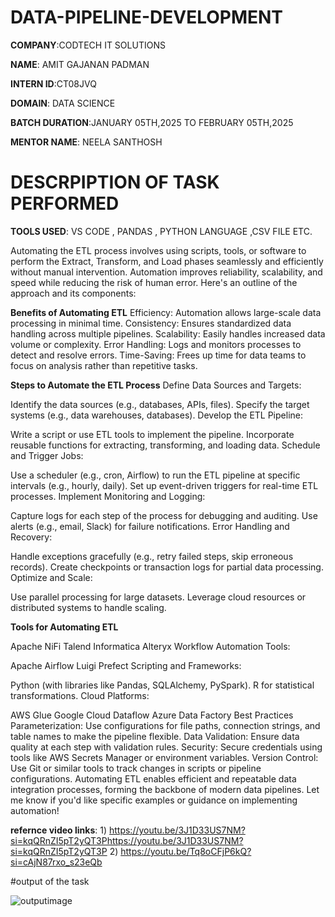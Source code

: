 # DATA-PIPELINE-DEVELOPMENT

**COMPANY**:CODTECH IT SOLUTIONS

**NAME**: AMIT GAJANAN PADMAN 

**INTERN ID**:CT08JVQ

**DOMAIN**: DATA SCIENCE

**BATCH DURATION**:JANUARY 05TH,2025 TO FEBRUARY 05TH,2025

**MENTOR NAME**: NEELA SANTHOSH

# DESCRPIPTION OF TASK PERFORMED

**TOOLS USED**: VS CODE , PANDAS , PYTHON LANGUAGE ,CSV FILE ETC. 

Automating the ETL process involves using scripts, tools, or software to perform the Extract, Transform, and Load phases seamlessly and efficiently without manual intervention. Automation improves reliability, scalability, and speed while reducing the risk of human error. Here's an outline of the approach and its components:

**Benefits of Automating ETL**
Efficiency: Automation allows large-scale data processing in minimal time.
Consistency: Ensures standardized data handling across multiple pipelines.
Scalability: Easily handles increased data volume or complexity.
Error Handling: Logs and monitors processes to detect and resolve errors.
Time-Saving: Frees up time for data teams to focus on analysis rather than repetitive tasks.

**Steps to Automate the ETL Process**
Define Data Sources and Targets:

Identify the data sources (e.g., databases, APIs, files).
Specify the target systems (e.g., data warehouses, databases).
Develop the ETL Pipeline:

Write a script or use ETL tools to implement the pipeline.
Incorporate reusable functions for extracting, transforming, and loading data.
Schedule and Trigger Jobs:

Use a scheduler (e.g., cron, Airflow) to run the ETL pipeline at specific intervals (e.g., hourly, daily).
Set up event-driven triggers for real-time ETL processes.
Implement Monitoring and Logging:

Capture logs for each step of the process for debugging and auditing.
Use alerts (e.g., email, Slack) for failure notifications.
Error Handling and Recovery:

Handle exceptions gracefully (e.g., retry failed steps, skip erroneous records).
Create checkpoints or transaction logs for partial data processing.
Optimize and Scale:

Use parallel processing for large datasets.
Leverage cloud resources or distributed systems to handle scaling.

**Tools for Automating ETL**

Apache NiFi
Talend
Informatica
Alteryx
Workflow Automation Tools:

Apache Airflow
Luigi
Prefect
Scripting and Frameworks:

Python (with libraries like Pandas, SQLAlchemy, PySpark).
R for statistical transformations.
Cloud Platforms:

AWS Glue
Google Cloud Dataflow
Azure Data Factory
Best Practices
Parameterization: Use configurations for file paths, connection strings, and table names to make the pipeline flexible.
Data Validation: Ensure data quality at each step with validation rules.
Security: Secure credentials using tools like AWS Secrets Manager or environment variables.
Version Control: Use Git or similar tools to track changes in scripts or pipeline configurations.
Automating ETL enables efficient and repeatable data integration processes, forming the backbone of modern data pipelines. Let me know if you'd like specific examples or guidance on implementing automation!

**refernce video links**: 1) https://youtu.be/3J1D33US7NM?si=kqQRnZI5pT2yQT3Phttps://youtu.be/3J1D33US7NM?si=kqQRnZI5pT2yQT3P
                          2) https://youtu.be/Tq8oCFjP6kQ?si=cAjN87rxo_s23eQb
                          
#output of the task

![outputimage](https://github.com/user-attachments/assets/741ff7a7-79fc-4e28-afe4-451771348634)



